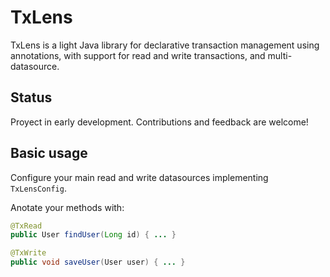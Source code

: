 # TxLens

TxLens is a light Java library for declarative transaction management using annotations, with support for read and write transactions, and multi-datasource.

## Status

Proyect in early development. Contributions and feedback are welcome!

## Basic usage

Configure your main read and write datasources implementing `TxLensConfig`.

Anotate your methods with:

```java
@TxRead
public User findUser(Long id) { ... }

@TxWrite
public void saveUser(User user) { ... }
